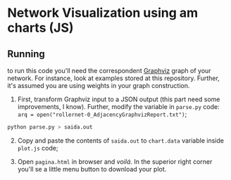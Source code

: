 # Network Visualization using am charts (JS)

## Running

to run this code you'll need the correspondent [Graphviz](https://www.graphviz.org/) graph of your network. For instance, look at examples stored at this repository. Further, it's assumed you are using weights in your graph construction.

1. First, transform Graphviz input to a JSON output (this part need some improvements, I know). Further, modify the variable in `parse.py` code: `arq = open("rollernet-0_AdjacencyGraphvizReport.txt")`; 

```bash
python parse.py > saida.out
```

2. Copy and paste the contents of `saida.out` to `chart.data` variable inside `plot.js` code;

3. Open `pagina.html` in browser and *voilá*. In the superior right corner you'll se a little menu button to download your plot.
